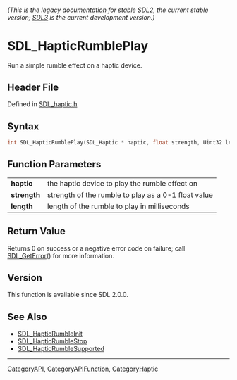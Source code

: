 ###### (This is the legacy documentation for stable SDL2, the current stable version; [SDL3](https://wiki.libsdl.org/SDL3/) is the current development version.)
# SDL_HapticRumblePlay

Run a simple rumble effect on a haptic device.

## Header File

Defined in [SDL_haptic.h](https://github.com/libsdl-org/SDL/blob/SDL2/include/SDL_haptic.h)

## Syntax

```c
int SDL_HapticRumblePlay(SDL_Haptic * haptic, float strength, Uint32 length );

```

## Function Parameters

|                  |                                                     |
| ---------------- | --------------------------------------------------- |
| **haptic**       | the haptic device to play the rumble effect on      |
| **strength**     | strength of the rumble to play as a 0-1 float value |
| **length**       | length of the rumble to play in milliseconds        |

## Return Value

Returns 0 on success or a negative error code on failure; call
[SDL_GetError](SDL_GetError)() for more information.

## Version

This function is available since SDL 2.0.0.

## See Also

- [SDL_HapticRumbleInit](SDL_HapticRumbleInit)
- [SDL_HapticRumbleStop](SDL_HapticRumbleStop)
- [SDL_HapticRumbleSupported](SDL_HapticRumbleSupported)

----
[CategoryAPI](CategoryAPI), [CategoryAPIFunction](CategoryAPIFunction), [CategoryHaptic](CategoryHaptic)

